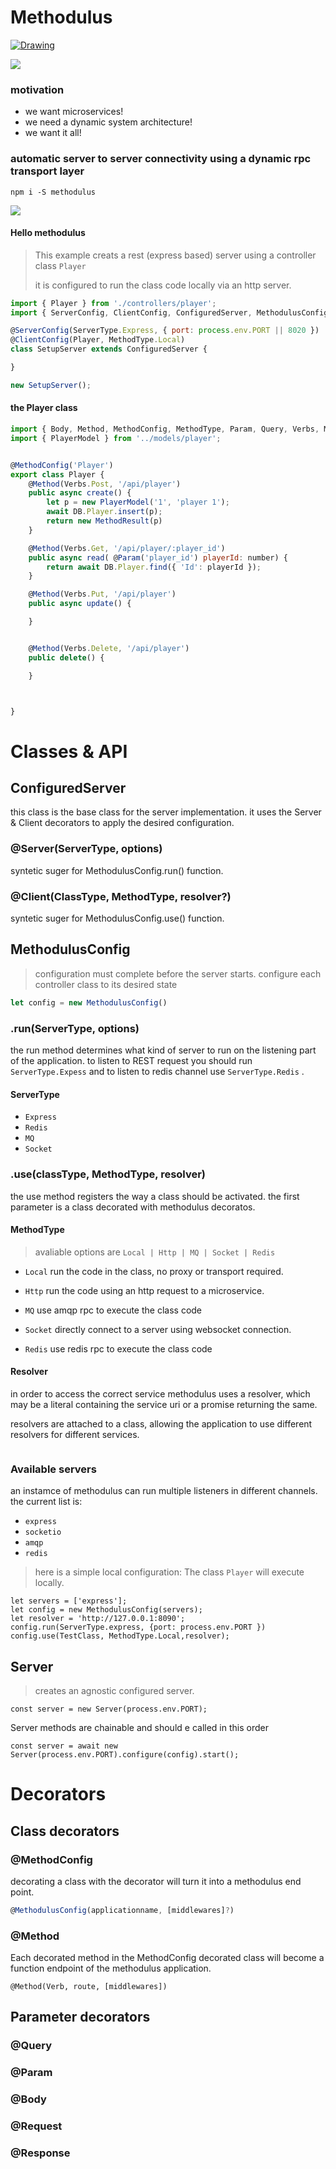 # Methodulus

<a href="https://travis-ci.org/nodulusteam/methodulus">
<img src="./examples/resources/methodulus.png" alt="Drawing" style="max-width: 200px!important;"/>
</a>

[<img src="https://travis-ci.org/nodulusteam/methodulus.svg?branch=master">](https://travis-ci.org/nodulusteam/methodulus)
 

### motivation
* we want microservices!
* we need a dynamic system architecture!
* we want it all!


### automatic server to server connectivity using a dynamic rpc transport layer



`npm i -S methodulus`


<img src="./examples/resources/slide1.png">


#### Hello methodulus

> This example creats a rest (express based) server using a controller class `Player`
>
> it is configured to run the class code locally via an http server.
 

```javascript
import { Player } from './controllers/player';
import { ServerConfig, ClientConfig, ConfiguredServer, MethodulusConfig, MethodulusClassConfig, MethodType, ServerType } from 'methodulus';

@ServerConfig(ServerType.Express, { port: process.env.PORT || 8020 })
@ClientConfig(Player, MethodType.Local)
class SetupServer extends ConfiguredServer {

}

new SetupServer();

```

#### the Player class
```javascript
import { Body, Method, MethodConfig, MethodType, Param, Query, Verbs, MethodError, MethodResult } from 'methodulus';
import { PlayerModel } from '../models/player';


@MethodConfig('Player')
export class Player {
    @Method(Verbs.Post, '/api/player')
    public async create() {
        let p = new PlayerModel('1', 'player 1');
        await DB.Player.insert(p);
        return new MethodResult(p)
    }

    @Method(Verbs.Get, '/api/player/:player_id')
    public async read( @Param('player_id') playerId: number) {
        return await DB.Player.find({ 'Id': playerId });
    }

    @Method(Verbs.Put, '/api/player')
    public async update() {

    }


    @Method(Verbs.Delete, '/api/player')
    public delete() {

    }



}

```
 




# Classes & API

## ConfiguredServer

this class is the base class for the server implementation. it uses the Server & Client decorators to apply the desired configuration.

### @Server(ServerType, options)
syntetic suger for MethodulusConfig.run() function.


### @Client(ClassType, MethodType, resolver?)
syntetic suger for MethodulusConfig.use() function.



## MethodulusConfig
> configuration must complete before the server starts.
> configure each controller class to its desired state

```javascript
let config = new MethodulusConfig()
```

### .run(ServerType, options)
the run method determines what kind of server to run on the listening part of the application. to listen to REST request you should run `ServerType.Expess` and to listen to redis channel use `ServerType.Redis`  .


#### ServerType
* `Express`
* `Redis`
* `MQ`
* `Socket`


### .use(classType, MethodType, resolver)
the use method registers the way a class should be activated.
the first parameter is a class decorated with methodulus decoratos.


#### MethodType
> avaliable options are  `Local | Http | MQ | Socket | Redis`
* `Local`
run the code in the class, no proxy or transport required.

* `Http`
run the code using an http request to a microservice.

* `MQ`
use amqp rpc to execute the class code

* `Socket`
directly connect to a server using websocket connection.

* `Redis`
use redis rpc to execute the class code

#### Resolver
in order to access the correct service methodulus uses a resolver, which may be a literal containing the service uri or a promise returning the same.

resolvers are attached to a class, allowing the application to use different resolvers for different services.
```

```



### Available servers
an instamce of methodulus can run multiple listeners in different channels. the current list is:
* `express`
* `socketio`
* `amqp`
* `redis`


> here is a simple local configuration:
> The class `Player` will execute locally.
```
let servers = ['express']; 
let config = new MethodulusConfig(servers);
let resolver = 'http://127.0.0.1:8090';
config.run(ServerType.express, {port: process.env.PORT })
config.use(TestClass, MethodType.Local,resolver);

```



## Server
> creates an agnostic configured server.
```
const server = new Server(process.env.PORT);
```

Server methods are chainable and should e called in this order
```
const server = await new Server(process.env.PORT).configure(config).start();
```
# Decorators
## Class decorators
### @MethodConfig
decorating a class with the decorator will turn it into a methodulus end point.
```javascript
@MethodulusConfig(applicationname, [middlewares]?)
```

### @Method
Each decorated method in the MethodConfig decorated class will become a function endpoint of the methodulus application.

```
@Method(Verb, route, [middlewares])
```
## Parameter decorators
### @Query
### @Param
### @Body
### @Request
### @Response

